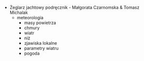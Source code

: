 - Żeglarz jachtowy podręcznik - Małgorata Czarnomska & Tomasz Michalak
  - meteorologia
    - masy powietrza
    - chmury
    - wiatr
    - niż
    - zjawiska lokalne
    - parametry wiatru
    - pogoda
